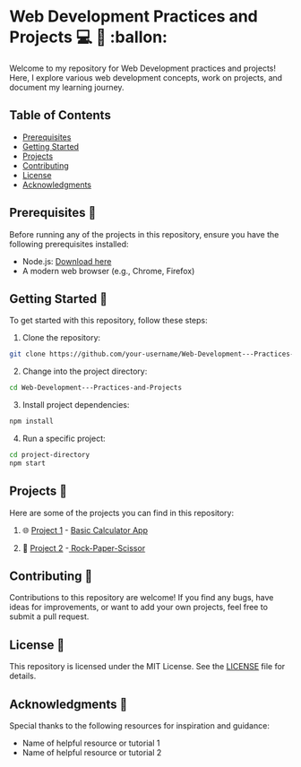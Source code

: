 
# Web Development Practices and Projects :computer: :rocket: :ballon:

Welcome to my repository for Web Development practices and projects! Here, I explore various web development concepts, work on projects, and document my learning journey.

## Table of Contents

- [Prerequisites](#prerequisites)
- [Getting Started](#getting-started)
- [Projects](#projects)
- [Contributing](#contributing)
- [License](#license)
- [Acknowledgments](#acknowledgments)

## Prerequisites :memo:

Before running any of the projects in this repository, ensure you have the following prerequisites installed:

- Node.js: [Download here](https://nodejs.org/en/download/)
- A modern web browser (e.g., Chrome, Firefox)

## Getting Started :rocket:

To get started with this repository, follow these steps:

1. Clone the repository:

```bash
git clone https://github.com/your-username/Web-Development---Practices-and-Projects.git
```

2. Change into the project directory:

```bash
cd Web-Development---Practices-and-Projects
```

3. Install project dependencies:

```bash
npm install
```

4. Run a specific project:

```bash
cd project-directory
npm start
```

## Projects :construction:

Here are some of the projects you can find in this repository:

1. 🌐 [Project 1](project-directory-1) - [Basic Calculator App](https://github.com/Daudgit/Basic-Calculator-App)

2. 🚀 [Project 2](project-directory-2) -[ Rock-Paper-Scissor](https://github.com/Daudgit/Rock-paper-scissor)
## Contributing :handshake:

Contributions to this repository are welcome! If you find any bugs, have ideas for improvements, or want to add your own projects, feel free to submit a pull request.

## License :page_with_curl:

This repository is licensed under the MIT License. See the [LICENSE](LICENSE) file for details.

## Acknowledgments :clap:

Special thanks to the following resources for inspiration and guidance:

- Name of helpful resource or tutorial 1
- Name of helpful resource or tutorial 2
